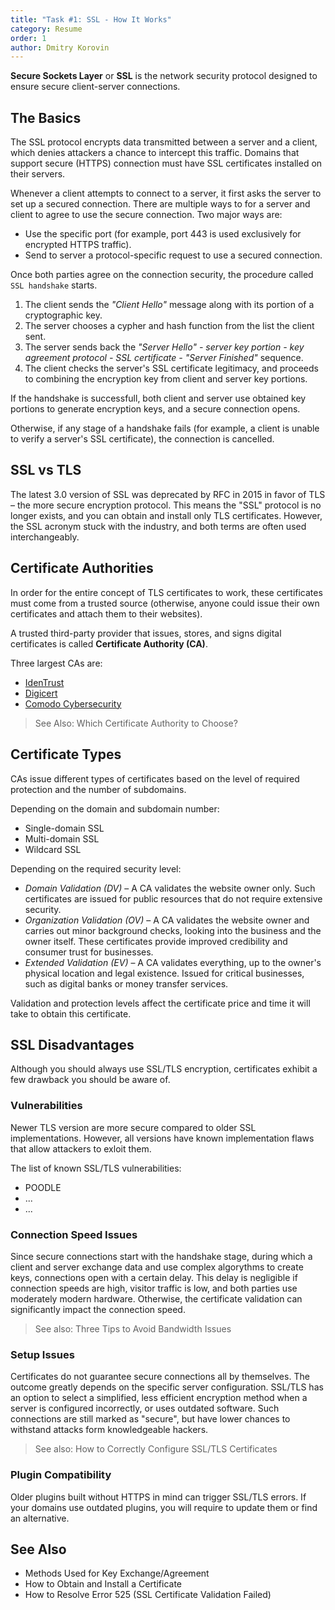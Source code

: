 ```yaml
---
title: "Task #1: SSL - How It Works"
category: Resume
order: 1
author: Dmitry Korovin
---
```


**Secure Sockets Layer** or **SSL** is the network security protocol designed to ensure secure client-server connections.

## The Basics

The SSL protocol encrypts data transmitted between a server and a client, which denies attackers a chance to intercept this traffic. Domains that support secure (HTTPS) connection must have SSL certificates installed on their servers.

Whenever a client attempts to connect to a server, it first asks the server to set up a secured connection.
There are multiple ways to for a server and client to agree to use the secure connection. Two major ways are:

* Use the specific port (for example, port 443 is used exclusively for encrypted HTTPS traffic).
* Send to server a protocol-specific request to use a secured connection.

Once both parties agree on the connection security, the procedure called `SSL handshake` starts.

1. The client sends the _"Client Hello"_ message along with its portion of a cryptographic key.
2. The server chooses a cypher and hash function from the list the client sent.
3. The server sends back the _"Server Hello" - server key portion - key agreement protocol - SSL certificate - "Server Finished"_ sequence. 
4. The client checks the server's SSL certificate legitimacy, and proceeds to combining the encryption key from client and server key portions.

If the handshake is successfull, both client and server use obtained key portions to generate encryption keys, and a secure connection opens.

Otherwise, if any stage of a handshake fails (for example, a client is unable to verify a server's SSL certificate), the connection is cancelled.

## SSL vs TLS

The latest 3.0 version of SSL was deprecated by RFC in 2015 in favor of TLS – the more secure encryption protocol. This means the "SSL" protocol is no longer exists, and you can obtain and install only TLS certificates.
However, the SSL acronym stuck with the industry, and both terms are often used interchangeably.

## Certificate Authorities

In order for the entire concept of TLS certificates to work, these certificates must come from a trusted source (otherwise, anyone could issue their own certificates and attach them to their websites).

A trusted third-party provider that issues, stores, and signs digital certificates is called **Certificate Authority (CA)**.

Three largest CAs are:

* [IdenTrust](https://www.identrust.com/)
* [Digicert](https://www.digicert.com/)
* [Comodo Cybersecurity](https://www.comodo.com/)

> See Also: Which Certificate Authority to Choose?

## Certificate Types

CAs issue different types of certificates based on the level of required protection and the number of subdomains.

Depending on the domain and subdomain number:

* Single-domain SSL
* Multi-domain SSL
* Wildcard SSL

Depending on the required security level:

* _Domain Validation (DV)_ – A CA validates the website owner only. Such certificates are issued for public resources that do not require extensive security.
* _Organization Validation (OV)_ – A CA validates the website owner and carries out minor background checks, looking into the business and the owner itself. These certificates provide improved credibility and consumer trust for businesses.
* _Extended Validation (EV)_ – A CA validates everything, up to the owner's physical location and legal existence. Issued for critical businesses, such as digital banks or money transfer services.

Validation and protection levels affect the certificate price and time it will take to obtain this certificate.


## SSL Disadvantages

Although you should always use SSL/TLS encryption, certificates exhibit a few drawback you should be aware of.

### Vulnerabilities

Newer TLS version are more secure compared to older SSL implementations. However, all versions have known implementation flaws that allow attackers to exloit them.

The list of known SSL/TLS vulnerabilities:

* POODLE
* ...
* ...

### Connection Speed Issues

Since secure connections start with the handshake stage, during which a client and server exchange data and use complex algorythms to create keys, connections open with a certain delay.
This delay is negligible if connection speeds are high, visitor traffic is low, and both parties use moderately modern hardware. Otherwise, the certificate validation can significantly impact the connection speed.

> See also: Three Tips to Avoid Bandwidth Issues

### Setup Issues

Certificates do not guarantee secure connections all by themselves. The outcome greatly depends on the specific server configuration.
SSL/TLS has an option to select a simplified, less efficient encryption method when a server is configured incorrectly, or uses outdated software.
Such connections are still marked as "secure", but have lower chances to withstand attacks form knowledgeable hackers. 

> See also: How to Correctly Configure SSL/TLS Certificates

### Plugin Compatibility

Older plugins built without HTTPS in mind can trigger SSL/TLS errors. If your domains use outdated plugins, you will require to update them or find an alternative.

## See Also

* Methods Used for Key Exchange/Agreement
* How to Obtain and Install a Certificate
* How to Resolve Error 525 (SSL Certificate Validation Failed)
